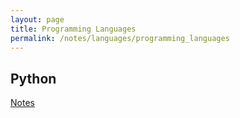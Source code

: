```yaml
---
layout: page
title: Programming Languages
permalink: /notes/languages/programming_languages
---
```


<h2>Python</h2>
<dl>
  <dt><a href="{{ "/notes/languages/programming_languages/python/" | relative_url }}">Notes</a></dt>
</dl>

